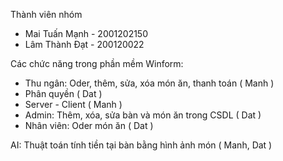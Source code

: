 Thành viên nhóm
  + Mai Tuấn Mạnh - 2001202150
  + Lâm Thành Đạt - 200120022
   
Các chức năng trong phần mềm
Winform:
 + Thu ngân: Oder, thêm, sửa, xóa món ăn, thanh toán ( Manh )
 + Phân quyền ( Dat )
 + Server - Client ( Manh )
 + Admin: Thêm, xóa, sửa bàn và món ăn trong CSDL ( Dat )
 + Nhân viên: Oder món ăn ( Dat )
   
AI: Thuật toán tính tiền tại bàn bằng hình ảnh món ( Manh, Dat )
